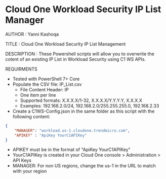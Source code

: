 # Cloud One Workload Security IP List Manager

AUTHOR		: Yanni Kashoqa

TITLE		: Cloud One Workload Security IP List Management

DESCRIPTION	: These Powershell scripts will allow you to overwrite the cotent of an existing IP List in Workload Security using C1 WS APIs.


REQUIRMENTS
- Tested with PowerShell 7+ Core
- Populate the CSV file: IP_List.csv
    - File Content Header:  IP
    - One item per line
    - Supported formats: X.X.X.X/1-32, X.X.X.X/Y.Y.Y.Y, X.X.X.X
    - Examples: 192.168.2.0/24, 192.168.2.0/255.255.255.0, 192.168.2.33
- Create a C1WS-Config.json in the same folder as this script with the following content:

~~~~JSON
{
    "MANAGER": "workload.us-1.cloudone.trendmicro.com",
    "APIKEY" : "ApiKey YourC1APIKey"
}
~~~~

- APIKEY must be in the format of "ApiKey YourC1APIKey"
- YourC1APIKey is created in your Cloud One console > Administration > API Keys
- MANAGER: For non US regions, change the us-1 in the URL to match with your region


